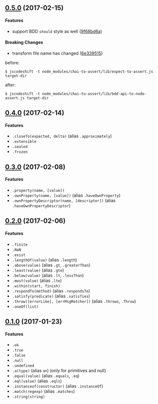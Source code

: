 ## [0.5.0](https://github.com/twada/chai-to-assert/releases/tag/v0.5.0) (2017-02-15)

#### Features

* support BDD `should` style as well ([9f68bd6a](https://github.com/twada/chai-to-assert/commit/9f68bd6ae4aa94118236497722efbaf6f7abbc8d))

#### Breaking Changes

* transform file name has changed ([6e339515](https://github.com/twada/chai-to-assert/commit/6e339515877c45f9e216e8a8288ed97c1e1ccd75))

before:

```
$ jscodeshift -t node_modules/chai-to-assert/lib/expect-to-assert.js target-dir
```

after:

```
$ jscodeshift -t node_modules/chai-to-assert/lib/bdd-api-to-node-assert.js target-dir
```


## [0.4.0](https://github.com/twada/chai-to-assert/releases/tag/v0.4.0) (2017-02-14)

#### Features

* `.closeTo(expected, delta)` (alias `.approximately`)
* `.extensible`
* `.sealed`
* `.frozen`


## [0.3.0](https://github.com/twada/chai-to-assert/releases/tag/v0.3.0) (2017-02-08)

#### Features

* `.property(name, [value])`
* `.ownProperty(name, [value])` (alias `.haveOwnProperty`)
* `.ownPropertyDescriptor(name, [descriptor])` (alias `.haveOwnPropertyDescriptor`)


## [0.2.0](https://github.com/twada/chai-to-assert/releases/tag/v0.2.0) (2017-02-06)

#### Features

* `.finite`
* `.NaN`
* `.exist`
* `.lengthOf(value)` (alias `.length`)
* `.above(value)` (alias `.gt`, `.greaterThan`)
* `.least(value)` (alias `.gte`)
* `.below(value)` (alias `.lt`, `.lessThan`)
* `.most(value)` (alias `.lte`)
* `.within(start, finish)`
* `.respondTo(method)` (alias `.respondsTo`)
* `.satisfy(predicate)` (alias `.satisfies`)
* `.throw([errorLike], [errMsgMatcher])` (alias `.throws`, `.Throw`)
* `.oneOf(list)`


## [0.1.0](https://github.com/twada/chai-to-assert/releases/tag/v0.1.0) (2017-01-23)

#### Features

  * `.ok`
  * `.true`
  * `.false`
  * `.null`
  * `.undefined`
  * `.a(type)` (alias `an`) (only for primitives and null)
  * `.equal(value)` (alias `.equals`, `.eq`)
  * `.eql(value)` (alias `.eqls`)
  * `.instanceof(constructor)` (alias `.instanceOf`)
  * `.match(regexp)` (alias `.matches`)
  * `.string(string)`
